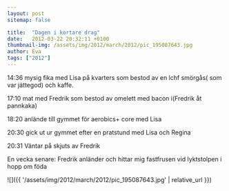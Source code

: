```yaml
---
layout: post
sitemap: false

title:  "Dagen i kortare drag"
date:   2012-03-22 20:32:11 +0100
thumbnail-img: /assets/img/2012/march/2012/pic_195087643.jpg
author: Eva
tags: ["2012"]
---
```


14:36 mysig fika med Lisa på kvarters som bestod av en lchf smörgås( som var jättegod) och kaffe. 

17:10 mat med Fredrik som bestod av omelett med bacon i(Fredrik åt pannkaka) 

18:20 anlände till gymmet för aerobics+ core med Lisa 

20:30 gick ut ur gymmet efter en pratstund med Lisa och Regina 

20:31 Väntar på skjuts av Fredrik

En vecka senare: Fredrik anländer och hittar mig fastfrusen vid lyktstolpen i hopp om föda

![]({{ '/assets/img/2012/march/2012/pic_195087643.jpg'  | relative_url }})

